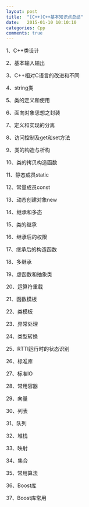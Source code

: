 ```yaml
---
layout: post
title:  "[C++]C++基本知识点总结"
date:   2015-01-10 10:10:10
categories: Cpp
comments: true
---
```


1、C++类设计

2、基本输入输出

3、C++相对C语言的改进和不同

4、string类

5、类的定义和使用

6、面向对象思想之封装

7、定义和实现的分离

8、访问控制及get和set方法

9、类的构造与析构

10、类的拷贝构造函数

11、静态成员static

12、常量成员const

13、动态创建对象new

14、继承和多态

15、类的继承

16、继承后的权限

17、继承后的构造函数

18、多继承

19、虚函数和抽象类

20、运算符重载

21、函数模板

22、类模板

23、异常处理

24、类型转换

25、RTTI运行时的状态识别

26、标准库

27、标准IO

28、常用容器

29、向量

30、列表

31、队列

32、堆栈

33、映射

34、集合

35、常用算法

36、Boost库

37、Boost库常用
